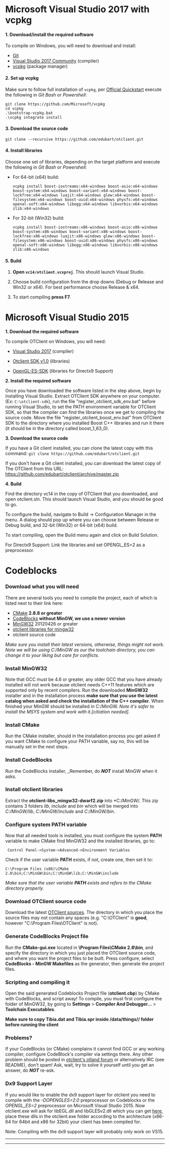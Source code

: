 # Microsoft Visual Studio 2017 with vcpkg

#### 1. Download/install the required software

To compile on Windows, you will need to download and install:
* [Git](https://git-scm.com/download/win)
* [Visual Studio 2017 Community](https://www.visualstudio.com/vs/) (compiler)
* [vcpkg](https://github.com/Microsoft/vcpkg) (package manager)

#### 2. Set up vcpkg

Make sure to follow full installation of `vcpkg`, per [Official Quickstart](https://github.com/Microsoft/vcpkg#quick-start) execute the following in _Git Bash_ or _Powershell_:
```
git clone https://github.com/Microsoft/vcpkg
cd vcpkg
.\bootstrap-vcpkg.bat
.\vcpkg integrate install
```

#### 3. Download the source code

    git clone --recursive https://github.com/edubart/otclient.git

#### 4. Install libraries

Choose one set of libraries, depending on the target platform and execute the following in _Git Bash_ or _Powershell_:

* For 64-bit (x64) build:

      vcpkg install boost-iostreams:x64-windows boost-asio:x64-windows boost-system:x64-windows boost-variant:x64-windows boost-lockfree:x64-windows luajit:x64-windows glew:x64-windows boost-filesystem:x64-windows boost-uuid:x64-windows physfs:x64-windows openal-soft:x64-windows libogg:x64-windows libvorbis:x64-windows zlib:x64-windows

* For 32-bit (Win32) build:

      vcpkg install boost-iostreams:x86-windows boost-asio:x86-windows boost-system:x86-windows boost-variant:x86-windows boost-lockfree:x86-windows luajit:x86-windows glew:x86-windows boost-filesystem:x86-windows boost-uuid:x86-windows physfs:x86-windows openal-soft:x86-windows libogg:x86-windows libvorbis:x86-windows zlib:x86-windows 

#### 5. Build

1. **Open `vc14/otclient.vcxproj`**. This should launch Visual Studio.

1. Choose build configuration from the drop downs (Debug or Release and Win32 or x64). For best performance choose Release & x64.

1. To start compiling **press F7**.

# Microsoft Visual Studio 2015

**1. Download the required software**

To compile OTClient on Windows, you will need:

* [Visual Studio 2017](https://www.visualstudio.com/) (compiler)

* [Otclient SDK v1.0](https://github.com/conde2/otclient-sdk) (libraries)

* [OpenGL-ES-SDK](https://github.com/okk3/OpenGL-ES-SDK) (libraries for Directx9 Support)

**2. Install the required software**

Once you have downloaded the software listed in the step above, begin by installing Visual Studio. Extract OTClient SDK anywhere on your computer. (Ex: `C:\otclient-sdk`), run the file "register_otclient_sdk_env.bat" before running Visual Studio, to set the PATH environment variable for OTClient SDK, so that the compiler can find the libraries once we get to compiling the source code. Move the file "register_otclient_boost_env.bat" from OTClient SDK to the directory where you installed Boost C++ libraries and run it there (it should be in the directory called boost_1_63_0).


**3. Download the source code**

If you have a Git client installed, you can clone the latest copy with this command: `git clone https://github.com/edubart/otclient.git`


If you don't have a Git client installed, you can download the latest copy of The OTClient from this URL: https://github.com/edubart/otclient/archive/master.zip

**4. Build**

Find the directory vc14 in the copy of OTClient that you downloaded, and open otclient.sln. This should launch Visual Studio, and you should be good to go.

To configure the build, navigate to Build -> Configuration Manager in the menu. A dialog should pop up where you can choose between Release or Debug build, and 32-bit (Win32) or 64-bit (x64) build.

To start compiling, open the Build menu again and click on Build Solution.

For Directx9 Support: Link the libraries and set OPENGL_ES=2 as a preprocessor.

# Codeblocks
### Download what you will need

There are several tools you need to compile the project, each of which is listed next to their link here:

* [CMake](http://www.cmake.org/cmake/resources/software.html) **2.8.8 or greater**
* [CodeBlocks](http://www.codeblocks.org/downloads/26) **without MinGW, we use a newer version**
* [MinGW32](http://sourceforge.net/projects/mingw/files/Installer/mingw-get-inst/) 20120426 or greater
* [otclient libraries for mingw32](http://www.mediafire.com/file/gf1cr1rj0znxdan/otclient-libs-mingw32.rar)
* otclient source code

_Make sure you install their latest versions, otherwise, things might not work._
_Note we will be using C:/MinGW as our the toolchain directory, you can change it to your liking but care for conflicts._

### Install MinGW32
Note that GCC must be 4.6 or greater, any older GCC that you have already installed will not work because otclient needs C++11 features which are supported only by recent compilers. Run the downloaded **MinGW32** installer and in the installation process **make sure that you use the latest catalog when asked and check the installation of the C++ compiler**. When finished your MinGW should be installed in C:/MinGW.
_Note it's safer to install the MSYS system and work with it.[citiation needed]._

### Install CMake
Run the CMake installer, should in the installation process you get asked if you want CMake to configure your PATH variable, say no, this will be manually set in the next steps.

### Install CodeBlocks
Run the CodeBlocks installer, _Remember, do ***NOT*** install MinGW when it asks.

### Install otclient libraries
Extract the **otclient-libs_mingw32-dwarf2.zip** into *C:/MinGW/. This zip contains 3 folders *lib*, *include* and *bin* which will be merged into *C:/MinGW/lib*, *C:/MinGW/include* and *C:/MinGW/bin*.

### Configure system PATH variable
Now that all needed tools is installed, you must configure the system **PATH** variable to make CMake find MinGW32 and the installed libraries, go to:
```
 Control Panel->System->Advanced->Environment Variables
```

Check if the user variable **PATH** exists, if not, create one, then set it to:
```
C:\Program Files (x86)\CMake 2.8\bin;C:\MinGW\bin;C:\MinGW\lib;C:\MinGW\include
```

_Make sure that the user variable **PATH** exists and refers to the CMake directory properly._

### Download OTClient source code
Download the latest [OTClient sources](https://github.com/edubart/otclient/archive/master.zip). The directory in which you place the source files may not contain any spaces (e.g. "C:\OTClient\" is **good**, however "C:\Program Files\OTClient" is not).

### Generate CodeBlocks Project file
Run the **CMake-gui.exe** located in **\Program Files\CMake 2.8\bin**, and specify the directory in which you just placed the OTClient source code, and where you want the project files to be built. Press configure,  select **CodeBlocks - MinGW Makefiles** as the generator, then generate the project files.

### Scripting and compiling it
Open the said generated Codeblocks Project file (**otclient.cbp**) by CMake with CodeBlocks, and script away! To compile, you must first configure the folder of MinGW32, by going to **Settings** > **Compiler And Debugger...** > **Toolchain Executables**.

**Make sure to copy Tibia.dat and Tibia.spr inside /data/things/<version>/ folder before running the client**

### Problems?
If your CodeBlocks (or CMake) complains it cannot find GCC or any working compiler, configure CodeBlock's compiler via settings there.
Any other problem should be posted in [otclient's otland forum](http://otland.net/f494/) or alternatively IRC (see README), don't spam! Ask, wait, try to solve it yourself until you get an answer, do ***NOT*** re-ask.

### Dx9 Support Layer 
If you would like to enable the dx9 support layer for otclient you need to compile with the *-DOPENGLES=2.0* preprocessor on Codeblocks or the *OPENGL_ES=2* preprocessor on Microsoft Visual Studio 2015. Now otclient.exe will ask for libEGL.dll and libGLESv2.dll which you can get [here](https://github.com/okk3/OpenGL-ES-SDK), place these dlls in the otclient.exe folder according to the architecture (x86-64 for 64bit and x86 for 32bit) your client has been compiled for.

Note: Compiling with the dx9 support layer will probably only work on VS15.
***

***
